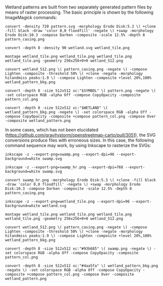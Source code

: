 
Wetland patterns are built from two separately generated pattern files by means of raster processing.  The basic principle is shown by the following ImageMagick commands:

```
convert -density 720 pattern.svg -morphology Erode Disk:5.3 \( +clone -fill black -draw 'color 0,0 floodfill' -negate \) +swap -morphology Erode Disk:10.3 -compose Darken -composite -scale 12.5% -depth 8 pattern_casing.png

convert -depth 8 -density 90 wetland.svg wetland_tile.png

montage wetland_tile.png wetland_tile.png wetland_tile.png wetland_tile.png -geometry 256x256+0+0 wetland_512.png

convert wetland_512.png \( pattern_casing.png -negate \) -compose Lighten -composite -threshold 50% \( +clone -negate -morphology hitandmiss peaks:1.9 \) -compose Lighten -composite +level 20%,100% wetland_pattern_bkg.png

convert -depth 8 -size 512x512 xc:"$SYMBOL" \( pattern.png -negate \) -set colorspace RGB -alpha Off -compose CopyOpacity -composite pattern_col.png

convert -depth 8 -size 512x512 xc:"$WETLAND" \( wetland_pattern_bkg.png -negate \) -set colorspace RGB -alpha Off -compose CopyOpacity -composite +compose pattern_col.png -compose Over -composite wetland_pattern.png
```

In some cases, which has not been elucidated (https://github.com/gravitystorm/openstreetmap-carto/pull/3051), the SVG conversions produce files with erroneous sizes. In this case, the following command sequence may work, by using Inkscape to rasterize the SVGs:

```
inkscape -z --export-png=swamp.png --export-dpi=96 --export-background=white swamp.svg

inkscape -z --export-png=swamp_hr.png --export-dpi=768 --export-background=white swamp.svg

convert swamp_hr.png -morphology Erode Disk:5.3 \( +clone -fill black -draw 'color 0,0 floodfill' -negate \) +swap -morphology Erode Disk:10.3 -compose Darken -composite -scale 12.5% -depth 8 pattern_casing.png

inkscape -z --export-png=wetland_tile.png --export-dpi=96 --export-background=white wetland.svg

montage wetland_tile.png wetland_tile.png wetland_tile.png wetland_tile.png -geometry 256x256+0+0 wetland_512.png

convert wetland_512.png \( pattern_casing.png -negate \) -compose Lighten -composite -threshold 50% \( +clone -negate -morphology hitandmiss peaks:1.9 \) -compose Lighten -composite +level 20%,100% wetland_pattern_bkg.png

convert -depth 8 -size 512x512 xc:"#93b685" \( swamp.png -negate \) -set colorspace RGB -alpha Off -compose CopyOpacity -composite pattern_col.png

convert -depth 8 -size 512x512 xc:"#4aa5fa" \( wetland_pattern_bkg.png -negate \) -set colorspace RGB -alpha Off -compose CopyOpacity -composite +compose pattern_col.png -compose Over -composite wetland_pattern.png
```
